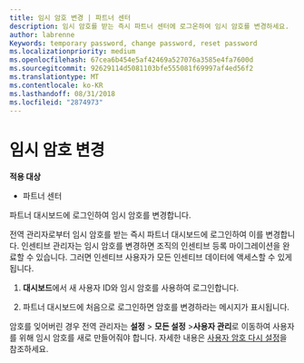 ```yaml
---
title: 임시 암호 변경 | 파트너 센터
description: 임시 암호를 받는 즉시 파트너 센터에 로그온하여 임시 암호를 변경하세요.
author: labrenne
Keywords: temporary password, change password, reset password
ms.localizationpriority: medium
ms.openlocfilehash: 67cea6b454e5af42469a527076a3585e4fa7600d
ms.sourcegitcommit: 92629114d5081103bfe555081f69997af4ed56f2
ms.translationtype: MT
ms.contentlocale: ko-KR
ms.lasthandoff: 08/31/2018
ms.locfileid: "2874973"
---
```

# <a name="change-your-temporary-password"></a>임시 암호 변경

**적용 대상**

-  파트너 센터

파트너 대시보드에 로그인하여 임시 암호를 변경합니다.

전역 관리자로부터 임시 암호를 받는 즉시 파트너 대시보드에 로그인하여 이를 변경합니다. 인센티브 관리자는 임시 암호를 변경하면 조직의 인센티브 등록 마이그레이션을 완료할 수 있습니다. 그러면 인센티브 사용자가 모든 인센티브 데이터에 액세스할 수 있게 됩니다.

1.  **대시보드**에서 새 사용자 ID와 임시 암호를 사용하여 로그인합니다.

2.  파트너 대시보드에 처음으로 로그인하면 암호를 변경하라는 메시지가 표시됩니다.

암호를 잊어버린 경우 전역 관리자는 **설정** > **모든 설정** >**사용자 관리**로 이동하여 사용자를 위해 임시 암호를 새로 만들어줘야 합니다.
자세한 내용은 [사용자 암호 다시 설정](reset-a-user-password.md)을 참조하세요.


 

 



